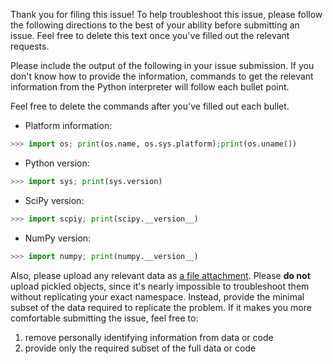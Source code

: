 Thank you for filing this issue! To help troubleshoot this issue, please follow
the following directions to the best of your ability before submitting an issue.
Feel free to delete this text once you've filled out the relevant requests. 

Please include the output of the following in your issue submission. If you don't know how to provide the information, commands to get the relevant information from the Python interpreter will follow each bullet point.

Feel free to delete the commands after you've filled out each bullet. 

- Platform information:
```python
>>> import os; print(os.name, os.sys.platform);print(os.uname())
```
- Python version: 
```python
>>> import sys; print(sys.version)
```
- SciPy version:
```python
>>> import scpiy; print(scipy.__version__)
```
- NumPy version:
```python
>>> import numpy; print(numpy.__version__)
```

Also, please upload any relevant data as [a file
attachment](https://help.github.com/articles/file-attachments-on-issues-and-pull-requests/). Please **do not** upload pickled objects, since it's nearly impossible to troubleshoot them without replicating your exact namespace. Instead, provide the minimal subset of the data required to replicate the problem. If it makes you more comfortable submitting the issue, feel free to:

1. remove personally identifying information from data or code
2. provide only the required subset of the full data or code 
